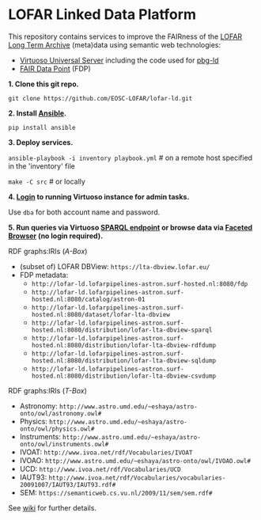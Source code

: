 
# LOFAR Linked Data Platform

This repository contains services to improve the FAIRness of the [LOFAR](http://www.lofar.org/) [Long Term Archive](https://lta.lofar.eu/) (meta)data using semantic web technologies:

* [Virtuoso Universal Server](https://virtuoso.openlinksw.com/) including the code used for [pbg-ld](https://www.research-software.nl/software/linked-data-platform-for-plant-breeding-genomics)
* [FAIR Data Point](https://www.research-software.nl/software/fairdatapoint) (FDP)

**1. Clone this git repo.**

`git clone https://github.com/EOSC-LOFAR/lofar-ld.git`

**2. Install [Ansible](https://www.ansible.com/).**

`pip install ansible`

**3. Deploy services.**

`ansible-playbook -i inventory playbook.yml` # on a remote host specified in the 'inventory' file

`make -C src` # or locally

**4. [Login](http://localhost:8890/conductor) to running Virtuoso instance for admin tasks.**

Use `dba` for both account name and password.

**5. Run queries via Virtuoso [SPARQL endpoint](http://localhost:8890/sparql) or browse data via [Faceted Browser](http://localhost:8890/fct/) (no login required).**

RDF graphs:IRIs (_A-Box_)
 * (subset of) LOFAR DBView: `https://lta-dbview.lofar.eu/`
 * FDP metadata:
   * `http://lofar-ld.lofarpipelines-astron.surf-hosted.nl:8080/fdp`
   * `http://lofar-ld.lofarpipelines-astron.surf-hosted.nl:8080/catalog/astron-01`
   * `http://lofar-ld.lofarpipelines-astron.surf-hosted.nl:8080/dataset/lofar-lta-dbview`
   * `http://lofar-ld.lofarpipelines-astron.surf-hosted.nl:8080/distribution/lofar-lta-dbview-sparql`
   * `http://lofar-ld.lofarpipelines-astron.surf-hosted.nl:8080/distribution/lofar-lta-dbview-rdfdump` 	
   * `http://lofar-ld.lofarpipelines-astron.surf-hosted.nl:8080/distribution/lofar-lta-dbview-sqldump` 	
   * `http://lofar-ld.lofarpipelines-astron.surf-hosted.nl:8080/distribution/lofar-lta-dbview-csvdump`
  
RDF graphs:IRIs (_T-Box_)
 * Astronomy: `http://www.astro.umd.edu/~eshaya/astro-onto/owl/astronomy.owl#`
 * Physics: `http://www.astro.umd.edu/~eshaya/astro-onto/owl/physics.owl#`
 * Instruments: `http://www.astro.umd.edu/~eshaya/astro-onto/owl/instruments.owl#`
 * IVOAT: `http://www.ivoa.net/rdf/Vocabularies/IVOAT`
 * IVOAO: `http://www.astro.umd.edu/~eshaya/astro-onto/owl/IVOAO.owl#`
 * UCD: `http://www.ivoa.net/rdf/Vocabularies/UCD`
 * IAUT93: `http://www.ivoa.net/rdf/Vocabularies/vocabularies-20091007/IAUT93/IAUT93.rdf#`
 * SEM: `https://semanticweb.cs.vu.nl/2009/11/sem/sem.rdf#`
 
See [wiki](../../wiki) for further details.
